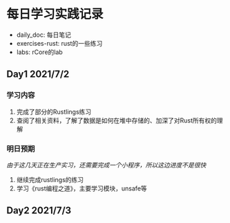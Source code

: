# 每日学习实践记录
- daily_doc: 每日笔记
- exercises-rust: rust的一些练习
- labs: rCore的lab

## Day1 2021/7/2
### 学习内容
1. 完成了部分的Rustlings练习
2. 查阅了相关资料，了解了数据是如何在堆中存储的、加深了对Rust所有权的理解

### 明日预期
*由于这几天正在生产实习，还需要完成一个小程序，所以这边进度不是很快*
1. 继续完成rustlings的练习
2. 学习《rust编程之道》，主要学习模块，unsafe等

## Day2 2021/7/3